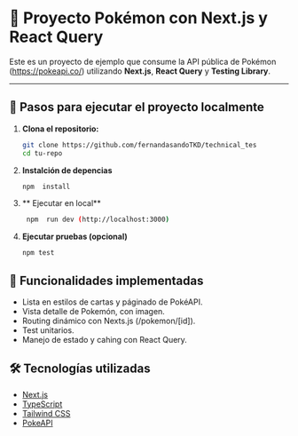 # 📑 Proyecto Pokémon con Next.js y React Query

Este es un proyecto de ejemplo que consume la API pública de Pokémon (https://pokeapi.co/) utilizando **Next.js**, **React Query** y **Testing Library**.

---

## 🚀 Pasos para ejecutar el proyecto localmente

1. **Clona el repositorio:**
   ```bash
   git clone https://github.com/fernandasandoTKD/technical_tes
   cd tu-repo
2. **Instalción de depencias**
    ```bash
    npm  install
3. ** Ejecutar en local**
   ```bash
    npm  run dev (http://localhost:3000)
4. **Ejecutar pruebas (opcional)**
    ```bash
    npm test


## 🧩 Funcionalidades implementadas

- Lista en estilos de cartas y páginado de PokéAPI.
- Vista detalle de Pokemón, con imagen.
- Routing dinámico con Nexts.js (/pokemon/[id]).
- Test unitarios.
- Manejo de estado y cahing con React Query.

## 🛠️ Tecnologías utilizadas

- [Next.js](https://nextjs.org/)
- [TypeScript](https://www.typescriptlang.org/)
- [Tailwind CSS](https://tailwindcss.com/)
- [PokeAPI](https://pokeapi.co/)



